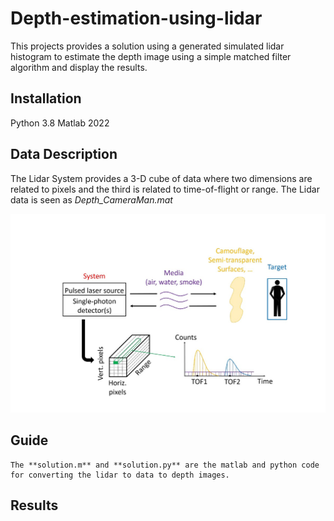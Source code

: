 # Depth-estimation-using-lidar
This projects provides a solution using a generated simulated lidar histogram to estimate the depth image using a simple matched filter algorithm and display the results.

## Installation
Python 3.8
Matlab 2022

## Data Description
The Lidar System provides a 3-D cube of data where two dimensions are related to pixels and the third is related to time-of-flight or range. 
The Lidar data is seen as _Depth_CameraMan.mat_

![lidar data](result/lidar.jpg) 

## Guide
```
The **solution.m** and **solution.py** are the matlab and python code for converting the lidar to data to depth images.
```

## Results



